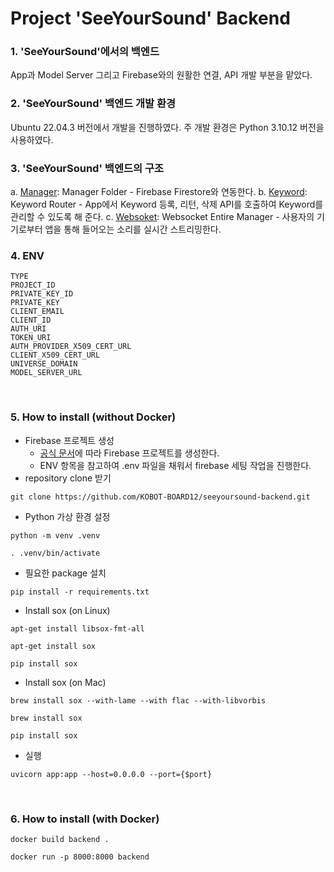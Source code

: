 # Project 'SeeYourSound' Backend
### 1. 'SeeYourSound'에서의 백엔드
App과 Model Server 그리고 Firebase와의 원활한 연결, API 개발 부분을 맡았다.
<br>

### 2. 'SeeYourSound' 백엔드 개발 환경
Ubuntu 22.04.3 버전에서 개발을 진행하였다. 주 개발 환경은 Python 3.10.12 버전을 사용하였다.
<br>

### 3. 'SeeYourSound' 백엔드의 구조
a. [Manager](https://github.com/KOBOT-BOARD12/seeyoursound-backend/blob/develop/manager/firebase_manager.py): Manager Folder - Firebase Firestore와 연동한다.
b. [Keyword](https://github.com/KOBOT-BOARD12/seeyoursound-backend/blob/develop/router/keyword_router.py): Keyword Router - App에서 Keyword 등록, 리턴, 삭제 API를 호출하여 Keyword를 관리할 수 있도록 해 준다.
c. [Websoket](https://github.com/KOBOT-BOARD12/seeyoursound-backend/blob/develop/router/websocket.py): Websocket Entire Manager - 사용자의 기기로부터 앱을 통해 들어오는 소리를 실시간 스트리밍한다.
<br>

### 4. ENV
```
TYPE
PROJECT_ID
PRIVATE_KEY_ID
PRIVATE_KEY
CLIENT_EMAIL
CLIENT_ID
AUTH_URI
TOKEN_URI
AUTH_PROVIDER_X509_CERT_URL
CLIENT_X509_CERT_URL
UNIVERSE_DOMAIN
MODEL_SERVER_URL
```
<br>

### 5. How to install (without Docker)
* Firebase 프로젝트 생성
    * [공식 문서](https://firebase.google.com/)에 따라 Firebase 프로젝트를 생성한다.
    * ENV 항목을 참고하여 .env 파일을 채워서 firebase 세팅 작업을 진행한다.
* repository clone 받기
```shell
git clone https://github.com/KOBOT-BOARD12/seeyoursound-backend.git
```
* Python 가상 환경 설정
```shell
python -m venv .venv
```
```shell
. .venv/bin/activate
```
* 필요한 package 설치
```shell
pip install -r requirements.txt
```
* Install sox (on Linux)
```shell
apt-get install libsox-fmt-all
```
```shell
apt-get install sox
```
```shell
pip install sox
```
* Install sox (on Mac)
```shell
brew install sox --with-lame --with flac --with-libvorbis
```
```shell
brew install sox
```
```shell
pip install sox
```
* 실행
```shell
uvicorn app:app --host=0.0.0.0 --port={$port}
```
<br>

### 6. How to install (with Docker)
```shell
docker build backend .
```
```shell
docker run -p 8000:8000 backend
```